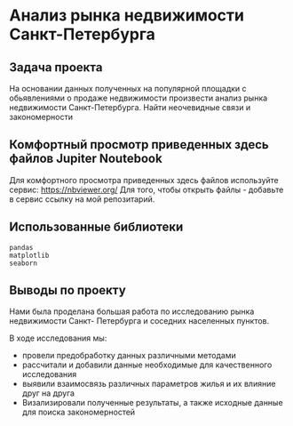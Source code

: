 # Анализ рынка недвижимости Санкт-Петербурга

##  Задача проекта 

На основании данных полученных на популярной площадки с обьявлениями о продаже недвижимости произвести анализ рынка недвижимости Санкт-Петербурга. 
Найти неочевидные связи и закономерности

## Комфортный просмотр приведенных здесь файлов Jupiter Noutebook 

Для комфортного просмотра приведенных здесь файлов используйте сервис:
https://nbviewer.org/ 
Для того, чтобы открыть файлы - добавьте в сервис ссылку на мой репозитарий.

## Использованные библиотеки

```
pandas
matplotlib
seaborn
```

## Выводы по проекту

Нами была проделана большая работа по исследованию рынка недвижимости Санкт- Петербурга и соседних населенных пунктов.

В ходе исследования мы:
- провели предобработку данных различными методами 
- рассчитали и добавили данные необходимые для качественного исследования
- выявили взаимосвязь различных параметров жилья и их влияние друг на друга 
- Визализировали полученные результаты, а также исходные данные для поиска закономерностей
